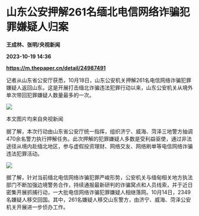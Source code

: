 # 山东公安押解261名缅北电信网络诈骗犯罪嫌疑人归案
**王成林、张明/央视新闻**

**2023-10-19 14:36**

**https://m.thepaper.cn/detail/24987491**

记者从山东省公安厅获悉，10月18日，山东公安机关押解261名电信网络诈骗犯罪嫌疑人返回山东。这是开展打击缅北诈骗违法犯罪行动以来，山东公安机关从境外单次带回犯罪嫌疑人数量最多的一次。

![](https://imagecloud.thepaper.cn/thepaper/image/274/760/905.jpg)

本文图片均来自央视新闻

据了解，本次行动由山东省公安厅统一指挥，组织济宁、威海、菏泽三地警方抽调470余名警力执行押解任务。此次押解的犯罪嫌疑人多数是受利益驱使，通过非法途径从境内赴缅北地区，参与虚假投资理财、网络交友、网络刷单等电信网络诈骗违法犯罪活动。

![](https://imagecloud.thepaper.cn/thepaper/image/274/760/904.jpg)

据了解，针对当前缅北电信网络诈骗犯罪严峻形势，公安机关与缅甸相关地方执法部门不断加强边境警务合作，持续通报最新研判的诈骗窝点和人员线索，并于近日密集开展抓捕行动，一大批电信网络诈骗犯罪嫌疑人相继落网。10月14日，2349名嫌疑人移交回国。其中，261名嫌疑人移交山东警方，由济宁、威海、菏泽公安机关开展进一步侦办工作。